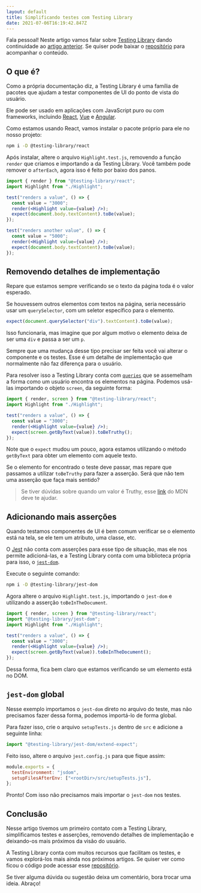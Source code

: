 ```yaml
---
layout: default
title: Simplificando testes com Testing Library
date: 2021-07-06T16:19:42.847Z
---
```

Fala pessoal! Neste artigo vamos falar sobre [Testing Library](https://testing-library.com/) dando continuidade ao [artigo anterior](https://dev.to/felipecesr/como-criar-um-componente-react-com-tdd-236p). Se quiser pode baixar o [repositório](https://github.com/felipecesr/react-com-tdd-na-pratica/tree/exercise-01-end) para acompanhar o conteúdo.

## O que é?

Como a própria documentação diz, a Testing Library é uma família de pacotes que ajudam a testar componentes de UI do ponto de vista do usuário.

Ele pode ser usado em aplicações com JavaScript puro ou com frameworks, incluindo [React](https://testing-library.com/docs/react-testing-library/intro), [Vue](https://testing-library.com/docs/vue-testing-library/intro) e [Angular](https://testing-library.com/docs/angular-testing-library/intro).

Como estamos usando React, vamos instalar o pacote próprio para ele no nosso projeto:

```bash
npm i -D @testing-library/react
```

Após instalar, altere o arquivo `Highlight.test.js`, removendo a função `render` que criamos e importando a da Testing Library. Você também pode remover o `afterEach`, agora isso é feito por baixo dos panos.

```jsx
import { render } from "@testing-library/react";
import Highlight from "./Highlight";

test("renders a value", () => {
  const value = "3000";
  render(<Highlight value={value} />);
  expect(document.body.textContent).toBe(value);
});

test("renders another value", () => {
  const value = "5000";
  render(<Highlight value={value} />);
  expect(document.body.textContent).toBe(value);
});
```

## Removendo detalhes de implementação

Repare que estamos sempre verificando se o texto da página toda é o valor esperado.

Se houvessem outros elementos com textos na página, seria necessário usar um `querySelector`, com um seletor específico para o elemento.

```javascript
expect(document.querySelector("div").textContent).toBe(value);
```

Isso funcionaria, mas imagine que por algum motivo o elemento deixa de ser uma `div` e passa a ser um `p`.

Sempre que uma mudança desse tipo precisar ser feita você vai alterar o componente e os testes. Esse é um detalhe de implementação que normalmente não faz diferença para o usuário.

Para resolver isso a Testing Library conta com [`queries`](https://testing-library.com/docs/queries/about) que se assemelham a forma como um usuário encontra os elementos na página. Podemos usá-las importando o objeto `screen`, da seguinte forma:

```jsx
import { render, screen } from "@testing-library/react";
import Highlight from "./Highlight";

test("renders a value", () => {
  const value = "3000";
  render(<Highlight value={value} />);
  expect(screen.getByText(value)).toBeTruthy();
});
```

Note que o `expect` mudou um pouco, agora estamos utilizando o método `getByText` para obter um elemento com aquele texto.

Se o elemento for encontrado o teste deve passar, mas repare que passamos a utilizar `toBeTruthy` para fazer a asserção. Será que não tem uma asserção que faça mais sentido?

> Se tiver dúvidas sobre quando um valor é Truthy, esse [link](https://developer.mozilla.org/pt-BR/docs/Glossary/Truthy) do MDN deve te ajudar.

## Adicionando mais asserções

Quando testamos componentes de UI é bem comum verificar se o elemento está na tela, se ele tem um atributo, uma classe, etc.

O [Jest](https://jestjs.io/) não conta com asserções para esse tipo de situação, mas ele nos permite adicioná-las, e a Testing Library conta com uma biblioteca própria para isso, o [`jest-dom`](https://github.com/testing-library/jest-dom).

Execute o seguinte comando:

```bash
npm i -D @testing-library/jest-dom
```

Agora altere o arquivo `Highlight.test.js`, importando o `jest-dom` e utilizando a asserção `toBeInTheDocument`.

```jsx
import { render, screen } from "@testing-library/react";
import "@testing-library/jest-dom";
import Highlight from "./Highlight";

test("renders a value", () => {
  const value = "3000";
  render(<Highlight value={value} />);
  expect(screen.getByText(value)).toBeInTheDocument();
});
```

Dessa forma, fica bem claro que estamos verificando se um elemento está no DOM.

## `jest-dom` global

Nesse exemplo importamos o `jest-dom` direto no arquivo do teste, mas não precisamos fazer dessa forma, podemos importá-lo de forma global.

Para fazer isso, crie o arquivo `setupTests.js` dentro de `src` e adicione a seguinte linha:

```javascript
import "@testing-library/jest-dom/extend-expect";
```

Feito isso, altere o arquivo `jest.config.js` para que fique assim:

```javascript
module.exports = {
  testEnvironment: "jsdom",
  setupFilesAfterEnv: ["<rootDir>/src/setupTests.js"],
};
```

Pronto! Com isso não precisamos mais importar o `jest-dom` nos testes.

## Conclusão

Nesse artigo tivemos um primeiro contato com a Testing Library, simplificamos testes e asserções, removendo detalhes de implementação e deixando-os mais próximos da visão do usuário.

A Testing Library conta com muitos recursos que facilitam os testes, e vamos explorá-los mais ainda nos próximos artigos. Se quiser ver como ficou o código pode acessar esse [repositório](https://github.com/felipecesr/react-com-tdd-na-pratica/tree/exercise-02).

Se tiver alguma dúvida ou sugestão deixa um comentário, bora trocar uma ideia. Abraço!